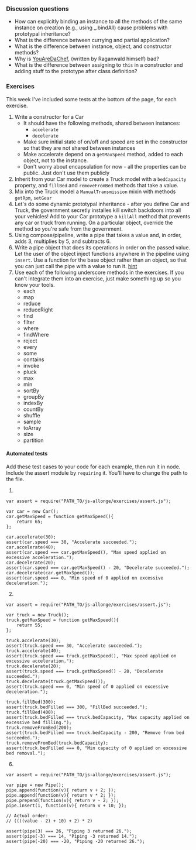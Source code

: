 ### Discussion questions

- How can explicitly binding an instance to all the methods of the same instance on creation (e.g., using _.bindAll) cause problems with prototypal inheritance?
- What is the difference between currying and partial application?
- What is the difference between instance, object, and constructor methods?
- Why is [YouAreDaChef](https://github.com/raganwald/YouAreDaChef#you-are-da-chef), (written by Raganwald himself) bad?
- What is the difference between assigning to `this` in a constructor and adding stuff to the prototype after class definition?

### Exercises

This week I've included some tests at the bottom of the page, for each exercise.

1. Write a constructor for a Car
    - It should have the following methods, shared between instances:
        - `accelerate`
        - `decelerate`
    - Make sure initial state of on/off and speed are set in the constructor so that they are not shared between instances
    - Make accelerate depend on a `getMaxSpeed` method, added to each object, not to the instance.
    - Don't worry about encapsulation for now - all the properties can be public. Just don't use them publicly
2. Inherit from your Car model to create a Truck model with a `bedCapacity` property, and `fillBed` and `removeFromBed` methods that take a value.
3. Mix into the Truck model a `ManualTransmission` mixin with methods `getRpm`, `setGear`
4. Let's do some dynamic prototypal inheritance - after you define Car and Truck, the government secretly installes kill switch backdoors into all your vehicles! Add to your Car prototype a `killAll` method that prevents any car or truck from running. On a particular object, override the method so you're safe from the government.
5. Using compose/pipeline, write a pipe that takes a value and, in order, adds 3, multiplies by 5, and subtracts 6.
6. Write a pipe object that does its operations in order on the passed value. Let the user of the object inject functions anywhere in the pipeline using `insert`. Use a function for the base object rather than an object, so that you can just call the pipe with a value to run it. [hint](http://stackoverflow.com/a/17111430)
7. Use each of the following underscore methods in the exercises. If you can't integrate them into an exercise, just make something up so you know your tools.
    - each
    - map
    - reduce
    - reduceRight
    - find
    - filter
    - where
    - findWhere
    - reject
    - every
    - some
    - contains
    - invoke
    - pluck
    - max
    - min
    - sortBy
    - groupBy
    - indexBy
    - countBy
    - shuffle
    - sample
    - toArray
    - size
    - partition


#### Automated tests

Add these test cases to your code for each example, then run it in node. Include the assert module by `requiring` it. You'll have to change the path to the file.

1.

```
var assert = require("PATH_TO/js-allonge/exercises/assert.js");

var car = new Car();
car.getMaxSpeed = function getMaxSpeed(){
    return 65;
};

car.accelerate(30);
assert(car.speed === 30, "Accelerate succeeded.");
car.accelerate(40);
assert(car.speed === car.getMaxSpeed(), "Max speed applied on excessive acceleration.");
car.decelerate(20);
assert(car.speed === car.getMaxSpeed() - 20, "Decelerate succeeded.");
car.decelerate(car.getMaxSpeed());
assert(car.speed === 0, "Min speed of 0 applied on excessive deceleration.");
```

2.

```
var assert = require("PATH_TO/js-allonge/exercises/assert.js");

var truck = new Truck();
truck.getMaxSpeed = function getMaxSpeed(){
    return 55;
};

truck.accelerate(30);
assert(truck.speed === 30, "Accelerate succeeded.");
truck.accelerate(40);
assert(truck.speed === truck.getMaxSpeed(), "Max speed applied on excessive acceleration.");
truck.decelerate(20);
assert(truck.speed === truck.getMaxSpeed() - 20, "Decelerate succeeded.");
truck.decelerate(truck.getMaxSpeed());
assert(truck.speed === 0, "Min speed of 0 applied on excessive deceleration.");

truck.fillBed(300);
assert(truck.bedFilled === 300, "FillBed succeeded.");
truck.fillBed(400);
assert(truck.bedFilled === truck.bedCapacity, "Max capacity applied on excessive bed filling.");
truck.removeFromBed(200);
assert(truck.bedFilled === truck.bedCapacity - 200, "Remove from bed succeeded.");
truck.removeFromBed(truck.bedCapacity);
assert(truck.bedFilled === 0, "Min capacity of 0 applied on excessive bed removal.");
```

 6. 

```
var assert = require("PATH_TO/js-allonge/exercises/assert.js");

var pipe = new Pipe();
pipe.append(function(v){ return v + 2; });
pipe.append(function(v){ return v * 2; });
pipe.prepend(function(v){ return v - 2; });
pipe.insert(1, function(v){ return v + 10; });

// Actual order:
// ((((value - 2) + 10) + 2) * 2)

assert(pipe(3) === 26, "Piping 3 returned 26.");
assert(pipe(-3) === 14, "Piping -3 returned 14.");
assert(pipe(-20) === -20, "Piping -20 returned 26.");
```